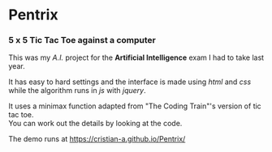 
# Pentrix

### 5 x 5 Tic Tac Toe against a computer

This was my *A.I.* project for the **Artificial Intelligence** exam I had to take last year.

It has easy to hard settings and the interface is made using *html* and *css* while the algorithm runs in *js* with *jquery*.

It uses a minimax function adapted from "The Coding Train"'s version of tic tac toe.\
You can work out the details by looking at the code.

The demo runs at https://cristian-a.github.io/Pentrix/

